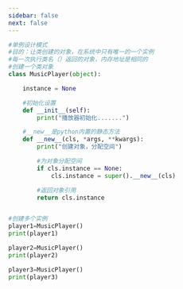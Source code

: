 ```yaml
---
sidebar: false
next: false
---
```

<BlogInfo/>






```python
#单例设计模式
#目的：让类创建的对象，在系统中只有唯一的一个实例
#每一次执行类名（）返回的对象，内存地址是相同的
#创建一个类对象
class MusicPlayer(object):

    instance = None

    #初始化设置
    def __init__(self):
        print("播放器初始化.......")

    #__new__是python内置的静态方法
    def __new__(cls, *args, **kwargs):
        print("创建对象，分配空间")

        #为对象分配空间
        if cls.instance == None:
            cls.instance = super().__new__(cls)

        #返回对象引用
        return cls.instance


#创建多个实例
player1=MusicPlayer()
print(player1)

player2=MusicPlayer()
print(player2)

player3=MusicPlayer()
print(player3)
```






<ActionBox />
        
<style>#top-box {margin-top:0.5rem!important;}</style>